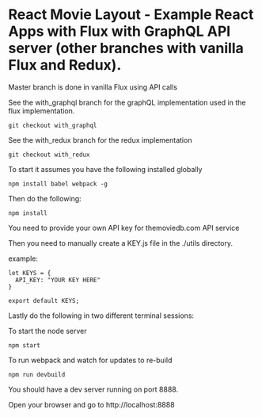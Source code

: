 # React Movie Layout - Example React Apps with Flux with GraphQL API server (other branches with vanilla Flux and Redux).

Master branch is done in vanilla Flux using API calls

See the with_graphql branch for the graphQL implementation used in the flux implementation.
```
git checkout with_graphql
```

See the with_redux branch for the redux implementation
```
git checkout with_redux
```

To start it assumes you have the following installed globally
```
npm install babel webpack -g
```
Then do the following:
```
npm install
```

You need to provide your own API key for themoviedb.com API service

Then you need to manually create a KEY.js file in the ./utils directory.

example:

```
let KEYS = {
  API_KEY: "YOUR KEY HERE"
}

export default KEYS;
```
Lastly do the following in two different terminal sessions:

To start the node server
```
npm start
```

To run webpack and watch for updates to re-build
```
npm run devbuild
```
You should have a dev server running on port 8888.

Open your browser and go to http://localhost:8888
